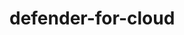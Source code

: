 <!--
SPDX-FileCopyrightText: 2024 grow platform GmbH

SPDX-License-Identifier: MIT
-->

# defender-for-cloud

```{include} defender-for-cloud.txt
```
